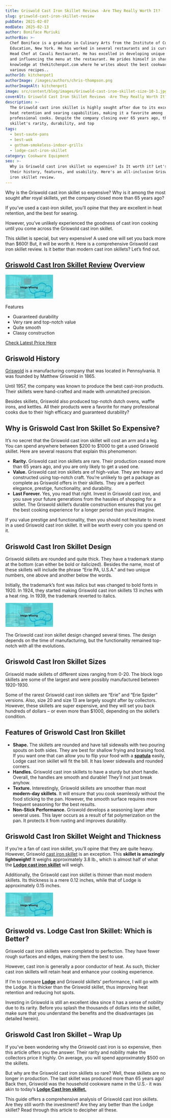 ```yaml
---
title: Griswold Cast Iron Skillet Reviews -Are They Really Worth It?
slug: griswold-cast-iron-skillet-review
pubDate: 2021-02-07
modDate: 2025-02-13
author: Boniface Muriuki
authorBio: >-
  Chef Boniface is a graduate in Culinary Arts from the Institute of Culinary
  Education, New York. He has worked in several restaurants and is currently the
  Head Chef at Cavali Restaurant. He has excelled in developing unique recipes
  and influencing the menu at the restaurant. He prides himself in sharing his
  knowledge at thekitchenpot.com where he writes about the best cookware for
  various recipes..
authorId: kitchenpot1
authorImage: /images/authors/chris-thompson.png
authorImageAlt: kitchenpot1
image: src/content/blog/images/Griswold-cast-iron-skillet-size-10-1.jpg
coverAlt: Griswold Cast Iron Skillet Reviews -Are They Really Worth It?
description: >-
  The Griswold cast iron skillet is highly sought after due to its exceptional
  heat retention and searing capabilities, making it a favorite among
  professional cooks. Despite the company closing over 65 years ago, the
  skillet's rarity, durability, and top
tags:
  - best-saute-pans
  - best-wok
  - gotham-smokeless-indoor-grills
  - lodge-cast-iron-skillet
category: Cookware Equipment
seo: >-
  Why is Griswold cast iron skillet so expensive? Is It worth it? Let's look at
  their history, features, and usability. Here's an all-inclusive Griswold cast
  iron skillet review.
---
```


Why is the Griswold cast iron skillet so expensive? Why is it among the most sought after royal skillets, yet the company closed more than 65 years ago?

If you’ve used a cast-iron skillet, you’ll opine that they are excellent in heat retention, and the best for searing. 

However, you’ve unlikely experienced the goodness of cast iron cooking until you come across the Griswold cast iron skillet.

This skillet is special, but very expensive! A used one will set you back more than $600! But, it will be worth it. Here is a comprehensive Griswold cast iron skillet review. Is it better than modern cast iron skillets? Let’s find out. 

## [Griswold Cast Iron Skillet Review](https://www.amazon.com/Vintage-Griswold-Cast-Skillet-description/dp/B000NG5KLK?tag=kitchenpot-20) Overview

![Griswold Cast Iron Skillet](images/portablegasgrill.jpg)

Features

-   Guaranteed durability
-   Very rare and top-notch value
-   Quite smooth
-   Classy construction

[Check Latest Price Here](https://www.amazon.com/Vintage-Griswold-Cast-Skillet-description/dp/B000NG5KLK?tag=kitchenpot-20)

## Griswold History

[Griswold](https://en.wikipedia.org/wiki/Griswold_Manufacturing) is a manufacturing company that was located in Pennsylvania. It was founded by Matthew Griswold in 1865.

Until 1957, the company was known to produce the best cast-iron products. Their skillets were hand-crafted and made with unmatched precision.

Besides skillets, Griswold also produced top-notch dutch ovens, waffle irons, and kettles. All their products were a favorite for many professional cooks due to their high efficacy and guaranteed durability?

## Why is Griswold Cast Iron Skillet So Expensive?

It’s no secret that the Griswold cast iron skillet will cost an arm and a leg. You can spend anywhere between $200 to $1000 to get a used Griswold skillet. Here are several reasons that explain this phenomenon:

-   **Rarity.** Griswold cast iron skillets are rare. Their production ceased more than 65 years ago, and you are only likely to get a used one. 
-   **Value.** Griswold cast iron skillets are of high-value. They are heavy and constructed using top-notch craft. You’re unlikely to get a package as complete as Griswold offers in their skillets. They are a perfect elegance, prestige, functionality, and durability.
-   **Last Forever.** Yes, you read that right. Invest in Griswold cast iron, and you save your future generations from the hassles of shopping for a skillet. The Griswold skillet’s durable construction ensures that you get the best cooking experience for a longer period than you’d imagine. 

If you value prestige and functionality, then you should not hesitate to invest in a used Griswold cast iron skillet. It will be worth every coin you spend on it. 

## Griswold Cast Iron Skillet Design 

Griswold skillets are rounded and quite thick. They have a trademark stamp at the bottom (can either be bold or italicized). Besides the name, most of these skillets will include the phrase “Erie PA, U.S.A.” and two unique numbers, one above and another below the words. 

Initially, the trademark’s font was italics but was changed to bold fonts in 1920. In 1924, they started making Griswold cast iron skillets 13 inches with a heat ring. In 1939, the trademark reverted to italics. 

![Griswold Cast Iron Cookware](images/portablegasgrill.jpg)

The Griswold cast iron skillet design changed several times. The design depends on the time of manufacturing, but the functionality remained top-notch with all the evolutions. 

## Griswold Cast Iron Skillet Sizes

Griswold made skillets of different sizes ranging from 0-20. The block logo skillets are some of the largest and were possibly manufactured between 1920-1930.

Some of the rarest Griswold cast iron skillets are “Erie” and “Erie Spider” versions. Also, size 20 and size 13 are largely sought after by collectors. However, these skillets are super expensive, and they will set you back hundreds of dollars – or even more than $1000, depending on the skillet’s condition. 

## Features of Griswold Cast Iron Skillet

-   **Shape.** The skillets are rounded and have tall sidewalls with two pouring spouts on both sides. They are best for shallow frying and braising food. If you want one that can allow you to flip your food with a **[spatula](https://thekitchenpot.com/blog/best-metal-spatula-set//)** easily, Lodge cast iron skillet will fit the bill. It has lower sidewalls and rounded corners. 
-   **Handles.** Griswold cast iron skillets to have a sturdy but short handle. Overall, the handles are smooth and durable! They’ll not just break anyhow.
-   **Texture.** Interestingly, Griswold skillets are smoother than most **modern-day skillets**. It will ensure that you cook seamlessly without the food sticking to the pan. However, the smooth surface requires more frequent seasoning for the best results.
-   **Non-Stick Performance.** Griswold develops a seasoning layer after several uses. This layer occurs as a result of fat polymerization on the pan. It protects it from rusting and improves durability. 

## Griswold Cast Iron Skillet Weight and Thickness

If you’re a fan of cast iron skillet, you’ll opine that they are quite heavy. However, Griswold [cast iron skillet](https://en.wikipedia.org/wiki/Cast-iron_cookware) is an exception. This **skillet is amazingly lightweight!** It weighs approximately 3.8 lb., which is almost half of what the **[Lodge cast iron skillet](https://thekitchenpot.com/blog/lodge-cast-iron-skillet-review//)** will weigh. 

Additionally, the Griswold cast iron skillet is thinner than most modern skillets. Its thickness is a mere 0.12 inches, while that of Lodge is approximately 0.15 inches.

![Why is Griswold Cast Iron Casket so Expensive?](images/portablegasgrill.jpg)

## Griswold vs. Lodge Cast Iron Skillet: Which is Better?

Griswold cast iron skillets were completed to perfection. They have fewer rough surfaces and edges, making them the best to use.

However, cast iron is generally a poor conductor of heat. As such, thicker cast iron skillets will retain heat and enhance your cooking experience.

If I’m to compare **[Lodge](https://www.amazon.com/Lodge-Skillet-Pre-Seasoned-Skillet-Silicone/dp/B00G2XGC88?tag=kitchenpot-20)** and Griswold skillets’ performance, I will go with the Lodge. It is thicker than the Griswold skillet, thus improving heat retention and reducing hot spots.

Investing in Griswold is still an excellent idea since it has a sense of nobility due to its rarity. Before you splash the thousands of dollars into the skillet, make sure that you understand the benefits and the disadvantages (as detailed herein).

## Griswold Cast Iron Skillet – Wrap Up

If you’ve been wondering why the Griswold cast iron is so expensive, then this article offers you the answer. Their rarity and nobility make the collectors price it highly. On average, you will spend approximately $500 on the skillets.

But why are the Griswold cast iron skillets so rare? Well, these skillets are no longer in production. The last skillet was produced more than 65 years ago! Back then, Griswold was the household cookware name in the U.S.- it was akin to today’s **[Lodge Cast Iron skillet.](https://thekitchenpot.com/blog/lodge-cast-iron-skillet-review//)** 

This guide offers a comprehensive analysis of Griswold cast iron skillets. Are they still worth the investment? Are they any better than the Lodge skillet? Read through this article to decipher all these.
